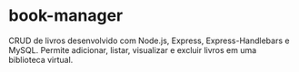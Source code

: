 # book-manager
CRUD de livros desenvolvido com Node.js, Express, Express-Handlebars e MySQL. Permite adicionar, listar, visualizar e excluir livros em uma biblioteca virtual.
